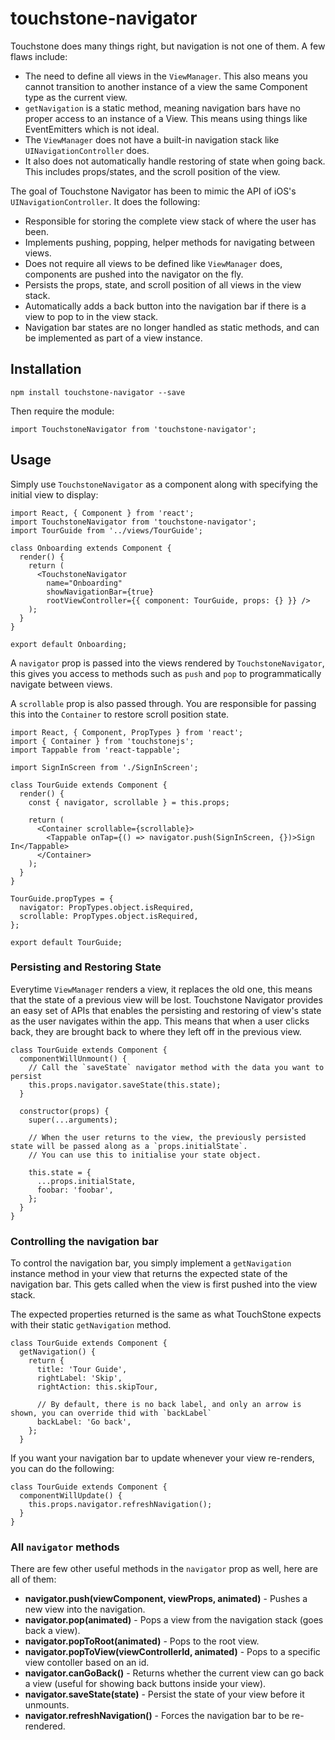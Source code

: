 # touchstone-navigator

Touchstone does many things right, but navigation is not one of them. A few flaws include:

 - The need to define all views in the `ViewManager`. This also means you cannot transition to another instance of a view the same Component type as the current view.
 - `getNavigation` is a static method, meaning navigation bars have no proper access to an instance of a View. This means using things like EventEmitters which is not ideal.
 - The `ViewManager` does not have a built-in navigation stack like `UINavigationController` does.
 - It also does not automatically handle restoring of state when going back. This includes props/states, and the scroll position of the view.

The goal of Touchstone Navigator has been to mimic the API of iOS's `UINavigationController`. It does the following:

 - Responsible for storing the complete view stack of where the user has been.
 - Implements pushing, popping, helper methods for navigating between views.
 - Does not require all views to be defined like `ViewManager` does, components are pushed into the navigator on the fly.
 - Persists the props, state, and scroll position of all views in the view stack.
 - Automatically adds a back button into the navigation bar if there is a view to pop to in the view stack.
 - Navigation bar states are no longer handled as static methods, and can be implemented as part of a view instance.

## Installation

    npm install touchstone-navigator --save

Then require the module:

    import TouchstoneNavigator from 'touchstone-navigator';

## Usage

Simply use `TouchstoneNavigator` as a component along with specifying the initial view to display:

    import React, { Component } from 'react';
    import TouchstoneNavigator from 'touchstone-navigator';
    import TourGuide from '../views/TourGuide';

    class Onboarding extends Component {
      render() {
        return (
          <TouchstoneNavigator
            name="Onboarding"
            showNavigationBar={true}
            rootViewController={{ component: TourGuide, props: {} }} />
        );
      }
    }

    export default Onboarding;

A `navigator` prop is passed into the views rendered by `TouchstoneNavigator`, this gives you access to
methods such as `push` and `pop` to programmatically navigate between views.

A `scrollable` prop is also passed through. You are responsible for passing this into the `Container` to restore scroll position state.

    import React, { Component, PropTypes } from 'react';
    import { Container } from 'touchstonejs';
    import Tappable from 'react-tappable';

    import SignInScreen from './SignInScreen';

    class TourGuide extends Component {
      render() {
        const { navigator, scrollable } = this.props;

        return (
          <Container scrollable={scrollable}>
            <Tappable onTap={() => navigator.push(SignInScreen, {})>Sign In</Tappable>
          </Container>
        );
      }
    }

    TourGuide.propTypes = {
      navigator: PropTypes.object.isRequired,
      scrollable: PropTypes.object.isRequired,
    };

    export default TourGuide;

### Persisting and Restoring State

Everytime `ViewManager` renders a view, it replaces the old one, this means that the state of a previous view
will be lost. Touchstone Navigator provides an easy set of APIs that enables the persisting and restoring of view's state
as the user navigates within the app. This means that when a user clicks back, they are brought back to where they
left off in the previous view.

    class TourGuide extends Component {
      componentWillUnmount() {
        // Call the `saveState` navigator method with the data you want to persist
        this.props.navigator.saveState(this.state);
      }

      constructor(props) {
        super(...arguments);

        // When the user returns to the view, the previously persisted state will be passed along as a `props.initialState`.
        // You can use this to initialise your state object.

        this.state = {
          ...props.initialState,
          foobar: 'foobar',
        };
      }
    }

### Controlling the navigation bar

To control the navigation bar, you simply implement a `getNavigation` instance method in your view that returns
the expected state of the navigation bar. This gets called when the view is first pushed into the view stack.

The expected properties returned is the same as what TouchStone expects with their static `getNavigation` method.

    class TourGuide extends Component {
      getNavigation() {
        return {
          title: 'Tour Guide',
          rightLabel: 'Skip',
          rightAction: this.skipTour,

          // By default, there is no back label, and only an arrow is shown, you can override thid with `backLabel`
          backLabel: 'Go back',
        };
      }

If you want your navigation bar to update whenever your view re-renders, you can do the following:

    class TourGuide extends Component {
      componentWillUpdate() {
        this.props.navigator.refreshNavigation();
      }
    }

### All `navigator` methods

There are few other useful methods in the `navigator` prop as well, here are all of them:

 - **navigator.push(viewComponent, viewProps, animated)** - Pushes a new view into the navigation.
 - **navigator.pop(animated)** - Pops a view from the navigation stack (goes back a view).
 - **navigator.popToRoot(animated)** - Pops to the root view.
 - **navigator.popToView(viewControllerId, animated)** - Pops to a specific view contoller based on an id.
 - **navigator.canGoBack()** - Returns whether the current view can go back a view (useful for showing back buttons inside your view).
 - **navigator.saveState(state)** - Persist the state of your view before it unmounts.
 - **navigator.refreshNavigation()** - Forces the navigation bar to be re-rendered.
